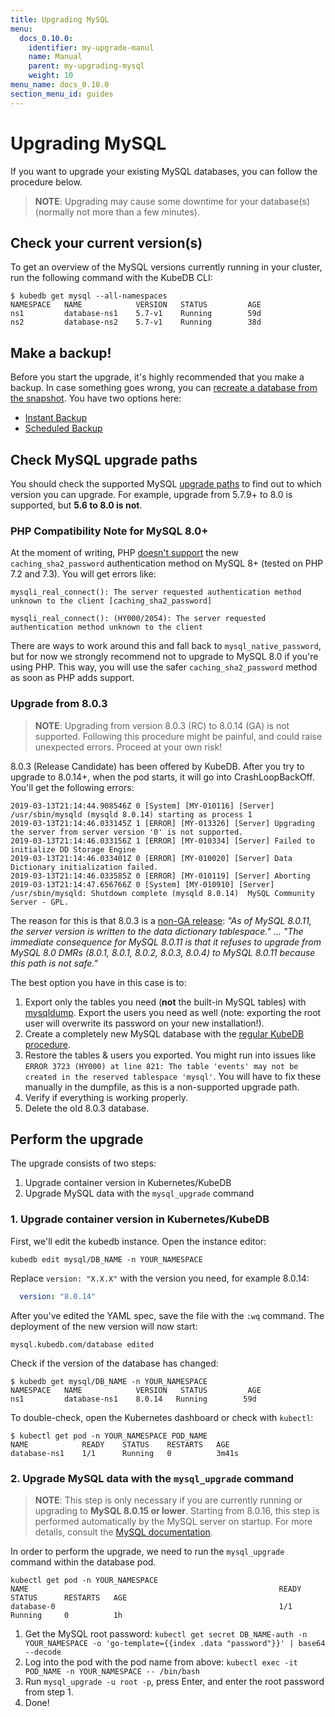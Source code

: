 ```yaml
---
title: Upgrading MySQL
menu:
  docs_0.10.0:
    identifier: my-upgrade-manul
    name: Manual
    parent: my-upgrading-mysql
    weight: 10
menu_name: docs_0.10.0
section_menu_id: guides
---
```


# Upgrading MySQL

If you want to upgrade your existing MySQL databases, you can follow the procedure below.
>**NOTE**: Upgrading may cause some downtime for your database(s) (normally not more than a few minutes).

## Check your current version(s)

To get an overview of the MySQL versions currently running in your cluster, run the following command with the KubeDB CLI:

```console
$ kubedb get mysql --all-namespaces
NAMESPACE   NAME            VERSION   STATUS         AGE
ns1         database-ns1    5.7-v1    Running        59d
ns2         database-ns2    5.7-v1    Running        38d
```

## Make a backup!

Before you start the upgrade, it's highly recommended that you make a backup. In case something goes wrong, you can [recreate a database from the snapshot](https://kubedb.com/docs/0.10.0/guides/mysql/initialization/using-snapshot/). You have two options here:

- [Instant Backup](https://kubedb.com/docs/0.10.0/guides/mysql/snapshot/backup-and-restore/)
- [Scheduled Backup](https://kubedb.com/docs/0.10.0/guides/mysql/snapshot/scheduled-backup/)

## Check MySQL upgrade paths

You should check the supported MySQL [upgrade paths](https://dev.mysql.com/doc/refman/8.0/en/upgrade-paths.html) to find out to which version you can upgrade. For example, upgrade from 5.7.9+ to 8.0 is supported, but **5.6 to 8.0 is not**.

### PHP Compatibility Note for MySQL 8.0+

At the moment of writing, PHP [doesn't support](https://secure.php.net/manual/en/mysqli.requirements.php) the new `caching_sha2_password` authentication method on MySQL 8+ (tested on PHP 7.2 and 7.3). You will get errors like:

```
mysqli_real_connect(): The server requested authentication method unknown to the client [caching_sha2_password]

mysqli_real_connect(): (HY000/2054): The server requested authentication method unknown to the client
```

There are ways to work around this and fall back to `mysql_native_password`, but for now we strongly recommend not to upgrade to MySQL 8.0 if you're using PHP. This way, you will use the safer `caching_sha2_password` method as soon as PHP adds support.

### Upgrade from 8.0.3

>**NOTE**: Upgrading from version 8.0.3 (RC) to 8.0.14 (GA) is not supported. Following this procedure might be painful, and could raise unexpected errors. Proceed at your own risk!

8.0.3 (Release Candidate) has been offered by KubeDB. After you try to upgrade to 8.0.14+, when the pod starts, it will go into CrashLoopBackOff. You'll get the following errors:

```console
2019-03-13T21:14:44.908546Z 0 [System] [MY-010116] [Server] /usr/sbin/mysqld (mysqld 8.0.14) starting as process 1
2019-03-13T21:14:46.033145Z 1 [ERROR] [MY-013326] [Server] Upgrading the server from server version '0' is not supported.
2019-03-13T21:14:46.033156Z 1 [ERROR] [MY-010334] [Server] Failed to initialize DD Storage Engine
2019-03-13T21:14:46.033401Z 0 [ERROR] [MY-010020] [Server] Data Dictionary initialization failed.
2019-03-13T21:14:46.033585Z 0 [ERROR] [MY-010119] [Server] Aborting
2019-03-13T21:14:47.656766Z 0 [System] [MY-010910] [Server] /usr/sbin/mysqld: Shutdown complete (mysqld 8.0.14)  MySQL Community Server - GPL.
```

The reason for this is that 8.0.3 is a [non-GA release](https://mysqlserverteam.com/upgrading-to-mysql-8-0-here-is-what-you-need-to-know/): *"As of MySQL 8.0.11, the server version is written to the data dictionary tablespace." ... "The immediate consequence for MySQL 8.0.11 is that it refuses to upgrade from MySQL 8.0 DMRs (8.0.1, 8.0.1, 8.0.2, 8.0.3, 8.0.4) to MySQL 8.0.11 because this path is not safe."*

The best option you have in this case is to:

1. Export only the tables you need (**not** the built-in MySQL tables) with [mysqldump](https://dev.mysql.com/doc/refman/8.0/en/mysqldump-sql-format.html). Export the users you need as well (note: exporting the root user will overwrite its password on your new installation!).
2. Create a completely new MySQL database with the [regular KubeDB procedure](https://kubedb.com/docs/0.10.0/guides/mysql/initialization/using-script/).
3. Restore the tables & users you exported. You might run into issues like `ERROR 3723 (HY000) at line 821: The table 'events' may not be created in the reserved tablespace 'mysql'`. You will have to fix these manually in the dumpfile, as this is a non-supported upgrade path.
4. Verify if everything is working properly.
5. Delete the old 8.0.3 database.

## Perform the upgrade

The upgrade consists of two steps:

1. Upgrade container version in Kubernetes/KubeDB
2. Upgrade MySQL data with the `mysql_upgrade` command

### 1. Upgrade container version in Kubernetes/KubeDB
First, we'll edit the kubedb instance. Open the instance editor:

```console
kubedb edit mysql/DB_NAME -n YOUR_NAMESPACE
```

Replace `version: "X.X.X"` with the version you need, for example 8.0.14:

```yaml
  version: "8.0.14"
```

After you've edited the YAML spec, save the file with the `:wq` command. The deployment of the new version will now start:

```console
mysql.kubedb.com/database edited
```

Check if the version of the database has changed:

```console
$ kubedb get mysql/DB_NAME -n YOUR_NAMESPACE
NAMESPACE   NAME            VERSION   STATUS         AGE
ns1         database-ns1    8.0.14   Running        59d
```

To double-check, open the Kubernetes dashboard or check with `kubectl`:

```console
$ kubectl get pod -n YOUR_NAMESPACE POD_NAME
NAME            READY    STATUS    RESTARTS   AGE
database-ns1    1/1      Running   0          3m41s
```

### 2. Upgrade MySQL data with the `mysql_upgrade` command

>**NOTE**: This step is only necessary if you are currently running or upgrading to **MySQL 8.0.15 or lower**. Starting from 8.0.16, this step is performed automatically by the MySQL server on startup. For more details, consult the [MySQL documentation](https://dev.mysql.com/doc/refman/8.0/en/mysql-upgrade.html).

In order to perform the upgrade, we need to run the `mysql_upgrade` command within the database pod.

```console
kubectl get pod -n YOUR_NAMESPACE
NAME                                                        READY     STATUS      RESTARTS   AGE
database-0                                                  1/1       Running     0          1h
```

1. Get the MySQL root password: `kubectl get secret DB_NAME-auth -n YOUR_NAMESPACE -o 'go-template={{index .data "password"}}' | base64 --decode`
2. Log into the pod with the pod name from above: `kubectl exec -it POD_NAME -n YOUR_NAMESPACE -- /bin/bash`
3. Run `mysql_upgrade -u root -p`, press Enter, and enter the root password from step 1.
4. Done!
